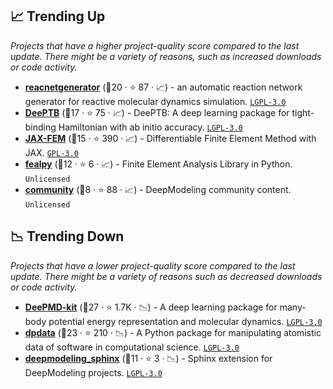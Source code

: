 ## 📈 Trending Up

_Projects that have a higher project-quality score compared to the last update. There might be a variety of reasons, such as increased downloads or code activity._

- <b><a href="https://github.com/deepmodeling/reacnetgenerator">reacnetgenerator</a></b> (🥈20 ·  ⭐ 87 · 📈) - an automatic reaction network generator for reactive molecular dynamics simulation. <code><a href="http://bit.ly/37RvQcA">LGPL-3.0</a></code>
- <b><a href="https://github.com/deepmodeling/DeePTB">DeePTB</a></b> (🥈17 ·  ⭐ 75 · 📈) - DeePTB: A deep learning package for tight-binding Hamiltonian with ab initio accuracy. <code><a href="http://bit.ly/37RvQcA">LGPL-3.0</a></code>
- <b><a href="https://github.com/deepmodeling/jax-fem">JAX-FEM</a></b> (🥈15 ·  ⭐ 390 · 📈) - Differentiable Finite Element Method with JAX. <code><a href="http://bit.ly/2M0xdwT">GPL-3.0</a></code>
- <b><a href="https://github.com/deepmodeling/fealpy">fealpy</a></b> (🥉12 ·  ⭐ 6 · 📈) - Finite Element Analysis Library in Python. <code>Unlicensed</code>
- <b><a href="https://github.com/deepmodeling/community">community</a></b> (🥉8 ·  ⭐ 88 · 📈) - DeepModeling community content. <code>Unlicensed</code>

## 📉 Trending Down

_Projects that have a lower project-quality score compared to the last update. There might be a variety of reasons such as decreased downloads or code activity._

- <b><a href="https://github.com/deepmodeling/deepmd-kit">DeePMD-kit</a></b> (🥇27 ·  ⭐ 1.7K · 📉) - A deep learning package for many-body potential energy representation and molecular dynamics. <code><a href="http://bit.ly/37RvQcA">LGPL-3.0</a></code>
- <b><a href="https://github.com/deepmodeling/dpdata">dpdata</a></b> (🥇23 ·  ⭐ 210 · 📉) - A Python package for manipulating atomistic data of software in computational science. <code><a href="http://bit.ly/37RvQcA">LGPL-3.0</a></code>
- <b><a href="https://github.com/deepmodeling/deepmodeling_sphinx">deepmodeling_sphinx</a></b> (🥉11 ·  ⭐ 3 · 📉) - Sphinx extension for DeepModeling projects. <code><a href="http://bit.ly/37RvQcA">LGPL-3.0</a></code>

